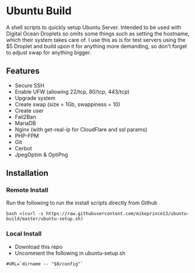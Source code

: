 # Ubuntu Build

A shell scripts to quickly setup Ubuntu Server.  Intended to be used with Digital Ocean Droplets so omits some things such as setting the hostname, which their system takes care of.  I use this as is for test servers using the $5 Droplet and build upon it for anything more demanding, so don't forget to adjust swap for anything bigger.

## Features

- Secure SSH
- Enable UFW (allowing 22/tcp, 80/tcp, 443/tcp)
- Upgrade system
- Create swap (size = 1Gb, swappiness = 10)
- Create user
- Fail2Ban
- MariaDB
- Nginx (with get-real-ip for CloudFlare and ssl params)
- PHP-FPM
- Git
- Cerbot
- JpegOptim & OptiPng

## Installation

### Remote Install

Run the following to run the install scripts directly from Github

```
bash <(curl -s https://raw.githubusercontent.com/mikeprince13/ubuntu-build/master/ubuntu-setup.sh)
```

### Local Install

- Download this repo
- Uncomment the following in ubuntu-setup.sh

```
#URL=`dirname -- "$0/config"`
```

